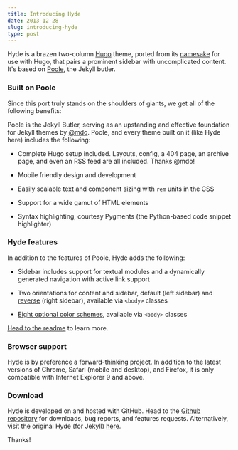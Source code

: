 ```yaml
---
title: Introducing Hyde
date: 2013-12-28
slug: introducing-hyde
type: post
---
```


Hyde is a brazen two-column [Hugo][hugo] theme, ported from its
[namesake][original] for use with Hugo, that pairs a prominent sidebar with
uncomplicated content.  It's based on [Poole](http://getpoole.com), the Jekyll
butler.

[hugo]: http://hugo.spf13.com/

### Built on Poole

Since this port truly stands on the shoulders of giants, we get all of the
following benefits:

Poole is the Jekyll Butler, serving as an upstanding and effective foundation
for Jekyll themes by [@mdo](https://twitter.com/mdo). Poole, and every theme
built on it (like Hyde here) includes the following:

* Complete Hugo setup included. Layouts, config, a 404 page, an archive page,
  and even an RSS feed are all included. Thanks @mdo!

* Mobile friendly design and development

* Easily scalable text and component sizing with `rem` units in the CSS

* Support for a wide gamut of HTML elements

* Syntax highlighting, courtesy Pygments (the Python-based code snippet
  highlighter)

### Hyde features

In addition to the features of Poole, Hyde adds the following:

* Sidebar includes support for textual modules and a dynamically generated
  navigation with active link support

* Two orientations for content and sidebar, default (left sidebar) and
  [reverse](https://github.com/poole/lanyon#reverse-layout) (right sidebar),
  available via `<body>` classes

* [Eight optional color schemes](https://github.com/poole/hyde#themes),
  available via `<body>` classes

[Head to the readme][original] to learn more.

### Browser support

Hyde is by preference a forward-thinking project. In addition to the latest
versions of Chrome, Safari (mobile and desktop), and Firefox, it is only
compatible with Internet Explorer 9 and above.

### Download

Hyde is developed on and hosted with GitHub. Head to the [Github
repository][repo] for downloads, bug reports, and features requests.
Alternatively, visit the original Hyde (for Jekyll) [here][original].

[repo]: https://github.com/ciarand/hyde-for-hugo
[original]: https://github.com/poole/hyde

Thanks!

